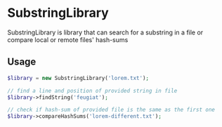 # SubstringLibrary

SubstringLibrary is library that can search for a substring in a file or compare local or remote files' hash-sums

## Usage

```php
$library = new SubstringLibrary('lorem.txt');

// find a line and position of provided string in file
$library->findString('feugiat'); 

// check if hash-sum of provided file is the same as the first one
$library->compareHashSums('lorem-different.txt');
```
